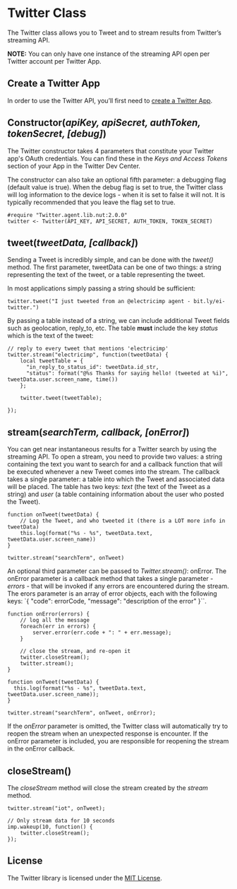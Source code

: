 # Twitter Class

The Twitter class allows you to Tweet and to stream results from Twitter’s streaming API.

**NOTE:** You can only have one instance of the streaming API open per Twitter account per Twitter App.

## Create a Twitter App

In order to use the Twitter API, you’ll first need to [create a Twitter App](https://apps.twitter.com/).

## Constructor(*apiKey, apiSecret, authToken, tokenSecret, [debug]*)

The Twitter constructor takes 4 parameters that constitute your Twitter app's OAuth credentials. You can find these in the *Keys and Access Tokens* section of your App in the Twitter Dev Center.

The constructor can also take an optional fifth parameter: a debugging flag (default value is true). When the debug flag is set to true, the Twitter class will log information to the device logs - when it is set to false it will not. It is typically recommended that you leave the flag set to true.

```squirrel
#require "Twitter.agent.lib.nut:2.0.0"
twitter <- Twitter(API_KEY, API_SECRET, AUTH_TOKEN, TOKEN_SECRET)
```

## tweet(*tweetData, [callback]*)

Sending a Tweet is incredibly simple, and can be done with the *tweet()* method. The first parameter, tweetData can be one of two things: a string representing the text of the tweet, or a table representing the tweet.

In most applications simply passing a string should be sufficient:

```squirrel
twitter.tweet("I just tweeted from an @electricimp agent - bit.ly/ei-twitter.")
```

By passing a table instead of a string, we can include additional Tweet fields such as geolocation, reply_to, etc. The table **must** include the key *status* which is the text of the tweet:

```squirrel
// reply to every tweet that mentions 'electricimp'
twitter.stream("electricimp", function(tweetData) {
    local tweetTable = {
      "in_reply_to_status_id": tweetData.id_str,
      "status": format("@%s Thanks for saying hello! (tweeted at %i)", tweetData.user.screen_name, time())
    };

    twitter.tweet(tweetTable);

});
```

## stream(*searchTerm, callback, [onError]*)

You can get near instantaneous results for a Twitter search by using the streaming API. To open a stream, you need to provide two values: a string containing the text you want to search for and a callback function that will be executed whenever a new Tweet comes into the stream. The callback takes a single parameter: a table into which the Tweet and associated data will be placed. The table has two keys: *text* (the text of the Tweet as a string) and *user* (a table containing information about the user who posted the Tweet).

```squirrel
function onTweet(tweetData) {
    // Log the Tweet, and who tweeted it (there is a LOT more info in tweetData)
    this.log(format("%s - %s", tweetData.text, tweetData.user.screen_name))
}

twitter.stream("searchTerm", onTweet)
```

An optional third parameter can be passed to *Twitter.stream()*: onError. The onError parameter is a callback method that takes a single parameter - *errors* - that will be invoked if any errors are encountered during the stream. The erors parameter is an array of error objects, each with the following keys: `{ "code": errorCode, "message": "description of the error" }``.

```squirrel
function onError(errors) {
    // log all the message
    foreach(err in errors) {
        server.error(err.code + ": " + err.message);
    }

    // close the stream, and re-open it
    twitter.closeStream();
    twitter.stream();
}

function onTweet(tweetData) {
  this.log(format("%s - %s", tweetData.text, tweetData.user.screen_name));
}

twitter.stream("searchTerm", onTweet, onError);
```

If the *onError* parameter is omitted, the Twitter class will automatically try to reopen the stream when an unexpected response is encounter. If the onError parameter is included, you are responsible for reopening the stream in the onError callback.

## closeStream()

The *closeStream* method will close the stream created by the *stream* method.

```squirrel
twitter.stream("iot", onTweet);

// Only stream data for 10 seconds
imp.wakeup(10, function() {
    twitter.closeStream();
});
```

## License

The Twitter library is licensed under the [MIT License](./LICENSE).
